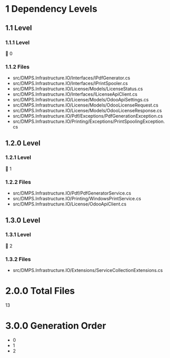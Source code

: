 # 1 Dependency Levels

## 1.1 Level

### 1.1.1 Level

🔹 0

### 1.1.2 Files

- src/DMPS.Infrastructure.IO/Interfaces/IPdfGenerator.cs
- src/DMPS.Infrastructure.IO/Interfaces/IPrintSpooler.cs
- src/DMPS.Infrastructure.IO/License/Models/LicenseStatus.cs
- src/DMPS.Infrastructure.IO/Interfaces/ILicenseApiClient.cs
- src/DMPS.Infrastructure.IO/License/Models/OdooApiSettings.cs
- src/DMPS.Infrastructure.IO/License/Models/OdooLicenseRequest.cs
- src/DMPS.Infrastructure.IO/License/Models/OdooLicenseResponse.cs
- src/DMPS.Infrastructure.IO/Pdf/Exceptions/PdfGenerationException.cs
- src/DMPS.Infrastructure.IO/Printing/Exceptions/PrintSpoolingException.cs

## 1.2.0 Level

### 1.2.1 Level

🔹 1

### 1.2.2 Files

- src/DMPS.Infrastructure.IO/Pdf/PdfGeneratorService.cs
- src/DMPS.Infrastructure.IO/Printing/WindowsPrintService.cs
- src/DMPS.Infrastructure.IO/License/OdooApiClient.cs

## 1.3.0 Level

### 1.3.1 Level

🔹 2

### 1.3.2 Files

- src/DMPS.Infrastructure.IO/Extensions/ServiceCollectionExtensions.cs

# 2.0.0 Total Files

13

# 3.0.0 Generation Order

- 0
- 1
- 2

